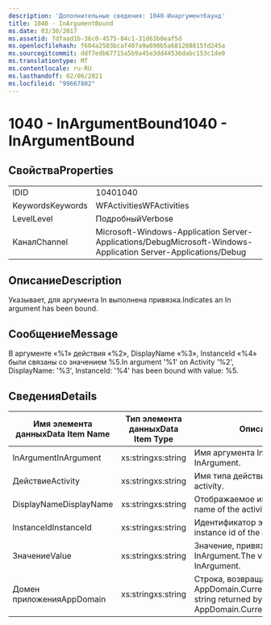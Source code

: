 ```yaml
---
description: 'Дополнительные сведения: 1040-Инаргументбаунд'
title: 1040 - InArgumentBound
ms.date: 03/30/2017
ms.assetid: 7dfaad1b-36c0-4575-84c1-31d63b0eaf5d
ms.openlocfilehash: f604a2503bcaf407a9a690b5a681208815fd245a
ms.sourcegitcommit: ddf7edb67715a5b9a45e3dd44536dabc153c1de0
ms.translationtype: MT
ms.contentlocale: ru-RU
ms.lasthandoff: 02/06/2021
ms.locfileid: "99667802"
---
```

# <a name="1040---inargumentbound"></a><span data-ttu-id="2ba1d-103">1040 - InArgumentBound</span><span class="sxs-lookup"><span data-stu-id="2ba1d-103">1040 - InArgumentBound</span></span>

## <a name="properties"></a><span data-ttu-id="2ba1d-104">Свойства</span><span class="sxs-lookup"><span data-stu-id="2ba1d-104">Properties</span></span>  
  
|||  
|-|-|  
|<span data-ttu-id="2ba1d-105">ID</span><span class="sxs-lookup"><span data-stu-id="2ba1d-105">ID</span></span>|<span data-ttu-id="2ba1d-106">1040</span><span class="sxs-lookup"><span data-stu-id="2ba1d-106">1040</span></span>|  
|<span data-ttu-id="2ba1d-107">Keywords</span><span class="sxs-lookup"><span data-stu-id="2ba1d-107">Keywords</span></span>|<span data-ttu-id="2ba1d-108">WFActivities</span><span class="sxs-lookup"><span data-stu-id="2ba1d-108">WFActivities</span></span>|  
|<span data-ttu-id="2ba1d-109">Level</span><span class="sxs-lookup"><span data-stu-id="2ba1d-109">Level</span></span>|<span data-ttu-id="2ba1d-110">Подробный</span><span class="sxs-lookup"><span data-stu-id="2ba1d-110">Verbose</span></span>|  
|<span data-ttu-id="2ba1d-111">Канал</span><span class="sxs-lookup"><span data-stu-id="2ba1d-111">Channel</span></span>|<span data-ttu-id="2ba1d-112">Microsoft-Windows-Application Server-Applications/Debug</span><span class="sxs-lookup"><span data-stu-id="2ba1d-112">Microsoft-Windows-Application Server-Applications/Debug</span></span>|  
  
## <a name="description"></a><span data-ttu-id="2ba1d-113">Описание</span><span class="sxs-lookup"><span data-stu-id="2ba1d-113">Description</span></span>  

 <span data-ttu-id="2ba1d-114">Указывает, для аргумента In выполнена привязка.</span><span class="sxs-lookup"><span data-stu-id="2ba1d-114">Indicates an In argument has been bound.</span></span>  
  
## <a name="message"></a><span data-ttu-id="2ba1d-115">Сообщение</span><span class="sxs-lookup"><span data-stu-id="2ba1d-115">Message</span></span>  

 <span data-ttu-id="2ba1d-116">В аргументе «%1» действия «%2», DisplayName «%3», InstanceId «%4» были связаны со значением %5.</span><span class="sxs-lookup"><span data-stu-id="2ba1d-116">In argument '%1' on Activity '%2', DisplayName: '%3', InstanceId: '%4' has been bound with value: %5.</span></span>  
  
## <a name="details"></a><span data-ttu-id="2ba1d-117">Сведения</span><span class="sxs-lookup"><span data-stu-id="2ba1d-117">Details</span></span>  
  
|<span data-ttu-id="2ba1d-118">Имя элемента данных</span><span class="sxs-lookup"><span data-stu-id="2ba1d-118">Data Item Name</span></span>|<span data-ttu-id="2ba1d-119">Тип элемента данных</span><span class="sxs-lookup"><span data-stu-id="2ba1d-119">Data Item Type</span></span>|<span data-ttu-id="2ba1d-120">Описание</span><span class="sxs-lookup"><span data-stu-id="2ba1d-120">Description</span></span>|  
|--------------------|--------------------|-----------------|  
|<span data-ttu-id="2ba1d-121">InArgument</span><span class="sxs-lookup"><span data-stu-id="2ba1d-121">InArgument</span></span>|<span data-ttu-id="2ba1d-122">xs:string</span><span class="sxs-lookup"><span data-stu-id="2ba1d-122">xs:string</span></span>|<span data-ttu-id="2ba1d-123">Имя аргумента InArgument.</span><span class="sxs-lookup"><span data-stu-id="2ba1d-123">The name of the InArgument.</span></span>|  
|<span data-ttu-id="2ba1d-124">Действие</span><span class="sxs-lookup"><span data-stu-id="2ba1d-124">Activity</span></span>|<span data-ttu-id="2ba1d-125">xs:string</span><span class="sxs-lookup"><span data-stu-id="2ba1d-125">xs:string</span></span>|<span data-ttu-id="2ba1d-126">Имя типа действия.</span><span class="sxs-lookup"><span data-stu-id="2ba1d-126">The type name of the activity.</span></span>|  
|<span data-ttu-id="2ba1d-127">DisplayName</span><span class="sxs-lookup"><span data-stu-id="2ba1d-127">DisplayName</span></span>|<span data-ttu-id="2ba1d-128">xs:string</span><span class="sxs-lookup"><span data-stu-id="2ba1d-128">xs:string</span></span>|<span data-ttu-id="2ba1d-129">Отображаемое имя действия.</span><span class="sxs-lookup"><span data-stu-id="2ba1d-129">The display name of the activity.</span></span>|  
|<span data-ttu-id="2ba1d-130">InstanceId</span><span class="sxs-lookup"><span data-stu-id="2ba1d-130">InstanceId</span></span>|<span data-ttu-id="2ba1d-131">xs:string</span><span class="sxs-lookup"><span data-stu-id="2ba1d-131">xs:string</span></span>|<span data-ttu-id="2ba1d-132">Идентификатор экземпляра действия.</span><span class="sxs-lookup"><span data-stu-id="2ba1d-132">The instance id of the activity.</span></span>|  
|<span data-ttu-id="2ba1d-133">Значение</span><span class="sxs-lookup"><span data-stu-id="2ba1d-133">Value</span></span>|<span data-ttu-id="2ba1d-134">xs:string</span><span class="sxs-lookup"><span data-stu-id="2ba1d-134">xs:string</span></span>|<span data-ttu-id="2ba1d-135">Значение, привязанное к аргументу InArgument.</span><span class="sxs-lookup"><span data-stu-id="2ba1d-135">The value bound to the InArgument.</span></span>|  
|<span data-ttu-id="2ba1d-136">Домен приложения</span><span class="sxs-lookup"><span data-stu-id="2ba1d-136">AppDomain</span></span>|<span data-ttu-id="2ba1d-137">xs:string</span><span class="sxs-lookup"><span data-stu-id="2ba1d-137">xs:string</span></span>|<span data-ttu-id="2ba1d-138">Строка, возвращаемая AppDomain.CurrentDomain.FriendlyName.</span><span class="sxs-lookup"><span data-stu-id="2ba1d-138">The string returned by AppDomain.CurrentDomain.FriendlyName.</span></span>|
